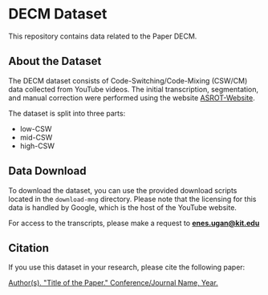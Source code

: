 # DECM Dataset

This repository contains data related to the Paper DECM.

## About the Dataset

The DECM dataset consists of Code-Switching/Code-Mixing (CSW/CM) data collected from YouTube videos. The initial transcription, segmentation, and manual correction were performed using the website [ASROT-Website](https://transcript-corrector.dataforlearningmachines.com/).

The dataset is split into three parts:
- low-CSW
- mid-CSW
- high-CSW

## Data Download

To download the dataset, you can use the provided download scripts located in the `download-mng` directory. Please note that the licensing for this data is handled by Google, which is the host of the YouTube website.

For access to the transcripts, please make a request to **enes.ugan@kit.edu**

## Citation

If you use this dataset in your research, please cite the following paper:

[Author(s). "Title of the Paper." Conference/Journal Name, Year.](https://link-to-paper)
